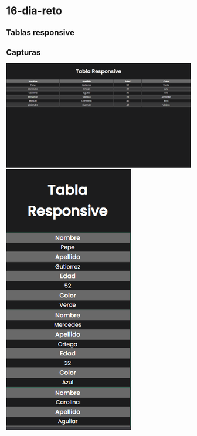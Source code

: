 # 16-dia-reto
Tablas responsive
---
## Capturas

![caputura](https://github.com/juanveprox/16-dia-reto/blob/d8fbf74151fa950fdaa1dbc02a64174e328477d5/capturas/Screenshot_1.png)
![caputura](https://github.com/juanveprox/16-dia-reto/blob/d8fbf74151fa950fdaa1dbc02a64174e328477d5/capturas/Screenshot_2.png)